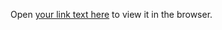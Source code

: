 Open [your link text here](https://users.metropolia.fi/~hussaink/forms/) to view it in the browser.
